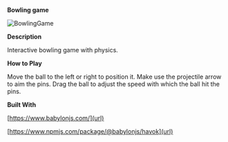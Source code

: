 **Bowling game**

![BowlingGame](https://github.com/Dhinesh-M-7/Initial_Setup/assets/89065192/2da568cd-232a-405e-8d65-63258d0f0d94)

**Description**

Interactive bowling game with physics.

**How to Play**

Move the ball to the left or right to position it.
Make use the projectile arrow to aim the pins.
Drag the ball to adjust the speed with which the ball hit the pins.

**Built With**

[https://www.babylonjs.com/](url)  

[https://www.npmjs.com/package/@babylonjs/havok](url)



